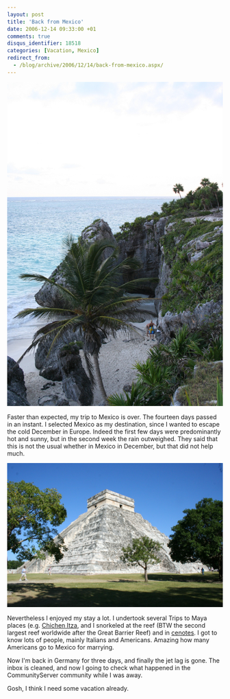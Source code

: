 ```yaml
---
layout: post
title: 'Back from Mexico'
date: 2006-12-14 09:33:00 +01
comments: true
disqus_identifier: 18518
categories: [Vacation, Mexico]
redirect_from:
  - /blog/archive/2006/12/14/back-from-mexico.aspx/
---
```


![](/files/archive/IMG_1487.JPG)

Faster than expected, my trip to Mexico is over. The fourteen days passed in an instant. I selected Mexico as my destination, since I wanted to escape the cold December in Europe. Indeed the first few days were predominantly hot and sunny, but in the second week the rain outweighed. They said that this is not the usual whether in Mexico in December, but that did not help much.

![](/files/archive/IMG_0950.JPG)

Nevertheless I enjoyed my stay a lot. I undertook several Trips to Maya places (e.g. [Chichen Itza](http://en.wikipedia.org/wiki/Chichen%20Itza), and I snorkeled at the reef (BTW the second largest reef worldwide after the Great Barrier Reef) and in [cenotes](http://en.wikipedia.org/wiki/cenotes). I got to know lots of people, mainly Italians and Americans. Amazing how many Americans go to Mexico for marrying.

Now I'm back in Germany for three days, and finally the jet lag is gone. The inbox is cleaned, and now I going to check what happened in the CommunityServer community while I was away.

Gosh, I think I need some vacation already.


